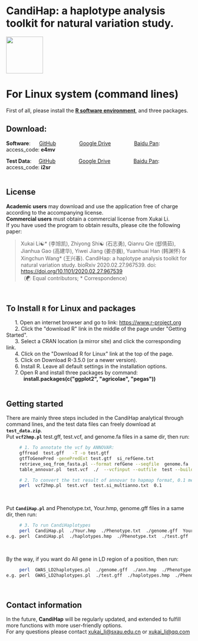 # CandiHap: a haplotype analysis toolkit for natural variation study.

<img src="https://github.com/xukaili/CandiHap/blob/master/Figures/logo_mac.gif" width="100" height="100">

# For Linux system (command lines)
First of all, please install the [**R software environment**](https://www.r-project.org), and three packages.</br>

## Download:
**Software**:      [GitHub](https://github.com/xukaili/CandiHap/raw/master/Linux/CandiHap-1.0.1.zip)                [Google Drive](https://drive.google.com/file/d/1cbw2ZT4WPc7nYfkPXMgg6HjFpQP3hfL9/view?usp=sharing)                [Baidu Pan](https://pan.baidu.com/s/1qGYtzhH7YAwOiro9oqbKSg):   access_code: **e4mv**</br>

**Test Data**:     [GitHub](https://github.com/xukaili/CandiHap/raw/master/test_data.zip)                [Google Drive](https://drive.google.com/file/d/1L2FTr1ktxU5Jgkuk4QXIJIMHHSzri9l4/view?usp=sharing)                [Baidu Pan](https://pan.baidu.com/s/1X4Tu1ha6d1caC518CBSHVA):   access_code: **i2sr**</br></br>

## License
**Academic users** may download and use the application free of charge according to the accompanying license.</br>
**Commercial users** must obtain a commercial license from Xukai Li.</br>
If you have used the program to obtain results, please cite the following paper:</br>
> Xukai Li☯* (李旭凯), Zhiyong Shi☯ (石志勇), Qianru Qie (郄倩茹), Jianhua Gao (高建华), Yiwei Jiang (姜亦巍), Yuanhuai Han (韩渊怀) & Xingchun Wang* (王兴春). CandiHap: a haplotype analysis toolkit for natural variation study. bioRxiv 2020.02.27.967539. doi: https://doi.org/10.1101/2020.02.27.967539</br>
> （☯ Equal contributors; * Correspondence）</br>
</br>

## To Install __`R`__ for Linux and packages
      1. Open an internet browser and go to link: https://www.r-project.org</br>
      2. Click the "download R" link in the middle of the page under "Getting Started".</br>
      3. Select a CRAN location (a mirror site) and click the corresponding link.</br>
      4. Click on the "Download R for Linux" link at the top of the page.</br>
      5. Click on Download R-3.5.0 (or a newer version).</br>
      6. Install R. Leave all default settings in the installation options.</br>
      7. Open R and install three packages by command: </br>
            **install.packages(c("ggplot2", "agricolae", "pegas"))**</br>
</br>

## Getting started
There are mainly three steps included in the CandiHap analytical through command lines, and the test data files can freely download at __`test_data.zip`__.</br>
Put __`vcf2hmp.pl`__  test.gff, test.vcf, and genome.fa files in a same dir, then run:</br>
```sh
     # 1. To annotate the vcf by ANNOVAR: 
     gffread  test.gff   -T -o test.gtf
     gtfToGenePred -genePredExt test.gtf  si_refGene.txt
     retrieve_seq_from_fasta.pl --format refGene --seqfile  genome.fa  si_refGene.txt --outfile si_refGeneMrna.fa
     table_annovar.pl  test.vcf  ./  --vcfinput --outfile  test --buildver  si --protocol refGene --operation g -remove

     # 2. To convert the txt result of annovar to hapmap format, 0.1 means the minor allele frequency (MAF):
     perl  vcf2hmp.pl  test.vcf  test.si_multianno.txt  0.1
```
</br>

Put __`CandiHap.pl`__ and Phenotype.txt, Your.hmp, genome.gff files in a same dir, then run:</br>
```sh
     # 3. To run CandiHaplotypes
     perl  CandiHap.pl  ./Your.hmp  ./Phenotype.txt  ./genome.gff  Your_gene_ID
e.g. perl  CandiHap.pl  ./haplotypes.hmp  ./Phenotype.txt  ./test.gff  Si9g49990
```
</br>

By the way, if you want do All gene in LD region of a position, then run:</br>
```sh
     perl  GWAS_LD2haplotypes.pl  ./genome.gff  ./ann.hmp  ./Phenotype.txt  50kb  Chr:position
e.g. perl  GWAS_LD2haplotypes.pl  ./test.gff  ./haplotypes.hmp  ./Phenotype.txt  50kb  9:54583294
```
</br>

## Contact information
In the future, **CandiHap** will be regularly updated, and extended to fulfill more functions with more user-friendly options.</br>
For any questions please contact xukai_li@sxau.edu.cn or xukai_li@qq.com </br>
